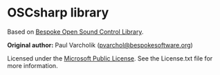 OSCsharp library
================

Based on [Bespoke Open Sound Control Library](http://www.bespokesoftware.org/wordpress/?page_id=69).

**Original author:** Paul Varcholik (pvarchol@bespokesoftware.org)

Licensed under the [Microsoft Public License](http://www.opensource.org/licenses/ms-pl.html). See the License.txt file for more information.